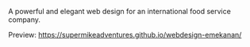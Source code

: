 A powerful and elegant web design for an international food service company.

Preview:
https://supermikeadventures.github.io/webdesign-emekanan/
